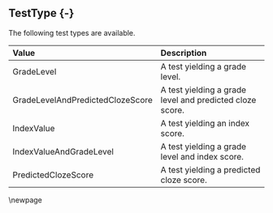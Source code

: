 ## TestType {-}

The following test types are available.

| **Value** | **Description** |
| :-- | :-- |
| GradeLevel | A test yielding a grade level. |
| GradeLevelAndPredictedClozeScore | A test yielding a grade level and predicted cloze score. |
| IndexValue | A test yielding an index score. |
| IndexValueAndGradeLevel | A test yielding a grade level and index score. |
| PredictedClozeScore | A test yielding a predicted cloze score. |

\newpage